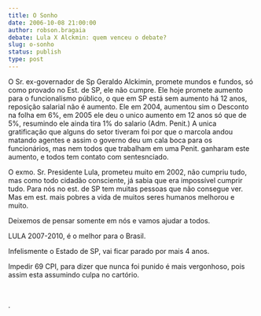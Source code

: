 ```yaml
---
title: O Sonho
date: 2006-10-08 21:00:00
author: robson.bragaia
debate: Lula X Alckmin: quem venceu o debate?
slug: o-sonho
status: publish 
type: post
---
```


O Sr. ex-governador de Sp Geraldo Alckimin, promete mundos e fundos, só como provado no Est. de SP, ele não cumpre. Ele hoje promete aumento para o funcionalismo público, o que em SP está sem aumento há 12 anos, reposição salarial não é aumento. Ele em 2004, aumentou sim o Desconto na folha em 6%, em 2005 ele deu o unico aumento em 12 anos só que de 5%, resumindo ele ainda tira 1% do salario (Adm. Penit.) A unica gratificação que alguns do setor tiveram foi por que o marcola andou matando agentes e assim o governo deu um cala boca para os funcionários, mas nem todos que trabalham em uma Penit. ganharam este aumento, e todos tem contato com sentesnciado.


O exmo. Sr. Presidente Lula, prometeu muito em 2002, não cumpriu tudo, mas como todo cidadão consciente, já sabia que era impossível cumprir tudo. Para nós no est. de SP tem muitas pessoas que não consegue ver. Mas em est. mais pobres a vida de muitos seres humanos melhorou e muito. 


Deixemos de pensar somente em nós e vamos ajudar a todos.


LULA 2007-2010, é o melhor para o Brasil.


Infelismente o Estado de SP, vai ficar parado por mais 4 anos.


Impedir 69 CPI, para dizer que nunca foi punido é mais vergonhoso, pois assim esta assumindo culpa no cartório.


 


.


